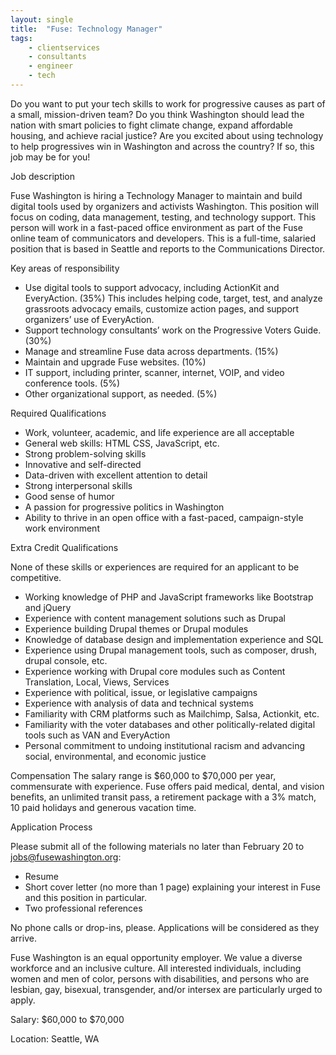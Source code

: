 ```yaml
---
layout: single
title:  "Fuse: Technology Manager"
tags: 
    - clientservices
    - consultants
    - engineer
    - tech
---
```

Do you want to put your tech skills to work for progressive causes as part of a small, mission-driven team? Do you think Washington should lead the nation with smart policies to fight climate change, expand affordable housing, and achieve racial justice? Are you excited about using technology to help progressives win in Washington and across the country? If so, this job may be for you! 


Job description 

Fuse Washington is hiring a Technology Manager to maintain and build digital tools used by organizers and activists Washington. This position will focus on coding, data management, testing, and technology support. This person will work in a fast-paced office environment as part of the Fuse online team of communicators and developers. This is a full-time, salaried position that is based in Seattle and reports to the Communications Director.


Key areas of responsibility
* Use digital tools to support advocacy, including ActionKit and EveryAction. (35%) This includes helping code, target, test, and analyze grassroots advocacy emails, customize action pages, and support organizers’ use of EveryAction. 
* Support technology consultants’ work on the Progressive Voters Guide. (30%) 
* Manage and streamline Fuse data across departments. (15%)
* Maintain and upgrade Fuse websites. (10%)
* IT support, including printer, scanner, internet, VOIP, and video conference tools. (5%)
* Other organizational support, as needed. (5%)


Required Qualifications
* Work, volunteer, academic, and life experience are all acceptable
* General web skills: HTML CSS, JavaScript, etc.
* Strong problem-solving skills 
* Innovative and self-directed
* Data-driven with excellent attention to detail
* Strong interpersonal skills
* Good sense of humor
* A passion for progressive politics in Washington
* Ability to thrive in an open office with a fast-paced, campaign-style work environment


Extra Credit Qualifications

None of these skills or experiences are required for an applicant to be competitive. 
* Working knowledge of PHP and JavaScript frameworks like Bootstrap and jQuery
* Experience with content management solutions such as Drupal
* Experience building Drupal themes or Drupal modules
* Knowledge of database design and implementation experience and SQL
* Experience using Drupal management tools, such as composer, drush, drupal console, etc.
* Experience working with Drupal core modules such as Content Translation, Local, Views, Services
* Experience with political, issue, or legislative campaigns
* Experience with analysis of data and technical systems
* Familiarity with CRM platforms such as Mailchimp, Salsa, Actionkit, etc.
* Familiarity with the voter databases and other politically-related digital tools such as VAN and EveryAction
* Personal commitment to undoing institutional racism and advancing social, environmental, and economic justice


Compensation
The salary range is $60,000 to $70,000 per year, commensurate with experience. Fuse offers paid medical, dental, and vision benefits, an unlimited transit pass, a retirement package with a 3% match, 10 paid holidays and generous vacation time.


Application Process


Please submit all of the following materials no later than February 20 to jobs@fusewashington.org:
* Resume
* Short cover letter (no more than 1 page) explaining your interest in Fuse and this position in particular. 
* Two professional references


No phone calls or drop-ins, please. Applications will be considered as they arrive. 


Fuse Washington is an equal opportunity employer. We value a diverse workforce and an inclusive culture. All interested individuals, including women and men of color, persons with disabilities, and persons who are lesbian, gay, bisexual, transgender, and/or intersex are particularly urged to apply.


Salary: $60,000 to $70,000

Location: Seattle, WA
